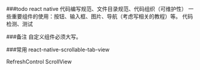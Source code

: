 ###todo
react native 代码编写规范、文件目录规范、代码组织（可维护性）
一些重要组件的使用：按钮、输入框、图片、导航（考虑写相关的教程）等。
代码检测、测试

###备注
自定义组件必须大写。

###常用
react-native-scrollable-tab-view


RefreshControl
ScrollView
